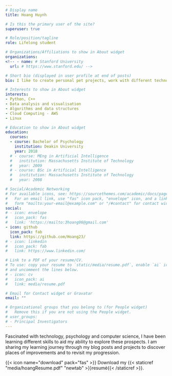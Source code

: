 ```yaml
---
# Display name
title: Hoang Huynh

# Is this the primary user of the site?
superuser: true

# Role/position/tagline
role: Lifelong student

# Organizations/Affiliations to show in About widget
organizations:
<!-- - name: # Stanford University
  url: # https://www.stanford.edu/ -->

# Short bio (displayed in user profile at end of posts)
bio: I like to create personal pet projects, work with different technology and learn about computer science concepts

# Interests to show in About widget
interests:
- Python, C++
- Data analysis and visualisation
- Algorithms and data structures
- Cloud Computing - AWS
- Linux

# Education to show in About widget
education:
  courses:
  - course: Bachelor of Psychology
    institution: Deakin University
    year: 2018
  # - course: MEng in Artificial Intelligence
  #   institution: Massachusetts Institute of Technology
  #   year: 2009
  # - course: BSc in Artificial Intelligence
  #   institution: Massachusetts Institute of Technology
  #   year: 2008

# Social/Academic Networking
# For available icons, see: https://sourcethemes.com/academic/docs/page-builder/#icons
#   For an email link, use "fas" icon pack, "envelope" icon, and a link in the
#   form "mailto:your-email@example.com" or "/#contact" for contact widget.
social:
# - icon: envelope
#   icon_pack: fas
#   link: 'https://mailto:3hoang96@gmail.com'
- icon: github
  icon_pack: fab
  link: https://github.com/Hoang23/
# - icon: linkedin
#   icon_pack: fab
#   link: https://www.linkedin.com/

# Link to a PDF of your resume/CV.
# To use: copy your resume to `static/media/resume.pdf`, enable `ai` icons in `params.toml`, 
# and uncomment the lines below.
# - icon: cv
#   icon_pack: ai
#   link: media/resume.pdf

# Email for Contact widget or Gravatar
email: ""

# Organizational groups that you belong to (for People widget)
#   Remove this if you are not using the People widget.
# user_groups:
# - Principal Investigators
---
```


Fascinated with technology, psychology and computer science, I have been learning different skills to aid my ability to explore these prospects. I am sharing my learning journey through my blog posts and projects to discover places of improvements and to revisit my progression.

<!-- resume -->
{{< icon name="download" pack="fas" >}} Download my {{< staticref "media/hoangResume.pdf" "newtab" >}}resumé{{< /staticref >}}.
